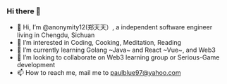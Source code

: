 ### Hi there 👋

- 👋 Hi, I’m @anonymity12(郑天天）, a independent software engineer living in Chengdu, Sichuan
- 👀 I’m interested in Coding, Cooking, Meditation, Reading
- 🌱 I’m currently learning Golang ~Java~ and React ~Vue~, and Web3
- 💞️ I’m looking to collaborate on Web3 learning group or Serious-Game development
- 📫 How to reach me, mail me to paulblue97@yahoo.com

<!--
**anonymity12/anonymity12** is a ✨ _special_ ✨ repository because its `README.md` (this file) appears on your GitHub profile.

Here are some ideas to get you started:

- 🔭 I’m currently working on ...
- 🌱 I’m currently learning ...
- 👯 I’m looking to collaborate on ...
- 🤔 I’m looking for help with ...
- 💬 Ask me about ...
- 📫 How to reach me: ...
- 😄 Pronouns: ...
- ⚡ Fun fact: ...
-->
